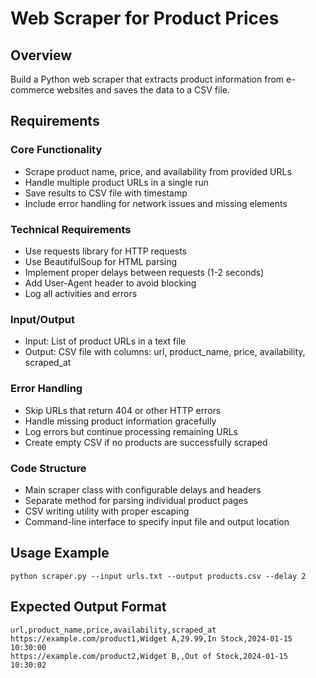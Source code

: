 # Web Scraper for Product Prices

## Overview
Build a Python web scraper that extracts product information from e-commerce websites and saves the data to a CSV file.

## Requirements

### Core Functionality
- Scrape product name, price, and availability from provided URLs
- Handle multiple product URLs in a single run
- Save results to CSV file with timestamp
- Include error handling for network issues and missing elements

### Technical Requirements
- Use requests library for HTTP requests
- Use BeautifulSoup for HTML parsing
- Implement proper delays between requests (1-2 seconds)
- Add User-Agent header to avoid blocking
- Log all activities and errors

### Input/Output
- Input: List of product URLs in a text file
- Output: CSV file with columns: url, product_name, price, availability, scraped_at

### Error Handling
- Skip URLs that return 404 or other HTTP errors
- Handle missing product information gracefully
- Log errors but continue processing remaining URLs
- Create empty CSV if no products are successfully scraped

### Code Structure
- Main scraper class with configurable delays and headers
- Separate method for parsing individual product pages
- CSV writing utility with proper escaping
- Command-line interface to specify input file and output location

## Usage Example
```
python scraper.py --input urls.txt --output products.csv --delay 2
```

## Expected Output Format
```csv
url,product_name,price,availability,scraped_at
https://example.com/product1,Widget A,29.99,In Stock,2024-01-15 10:30:00
https://example.com/product2,Widget B,,Out of Stock,2024-01-15 10:30:02
``` 